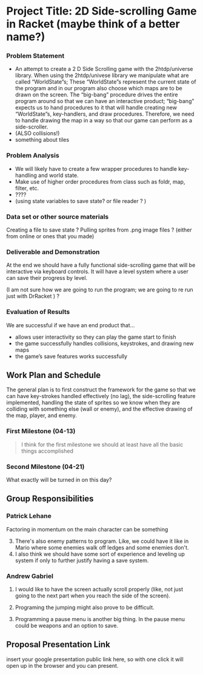 
# Project Title: 2D Side-scrolling Game in Racket (maybe think of a better name?)
### Problem Statement
* An attempt to create a 2 D Side Scrolling game with the 2htdp/universe library. When using the 2htdp/univese library we manipulate what are called “WorldState”s; These “WorldState”s represent the current state of the program and in our program also choose which maps are to be drawn on the screen. The “big-bang” procedure drives the entire program around so that we can have an interactive product; “big-bang” expects us to hand procedures to it that will handle creating new “WorldState”s, key-handlers, and draw procedures. Therefore, we need to handle drawing the map in a way so that our game can perform as a side-scroller.
*  (ALSO collisions!)
* something about tiles 

### Problem Analysis
* We will likely have to create a few wrapper procedures to handle key-handling and world state.
* Make use of higher order procedures from class such as foldr, map, filter, etc.
* ????
* (using state variables to save state? or file reader ? )

### Data set or other source materials
Creating a file to save state ?
Pulling sprites from .png image files ? (either from online or ones that you made)

### Deliverable and Demonstration
At the end we should have a fully functional side-scrolling game that will be interactive via keyboard controls. It will have a level system where a user can save their progress by level.

(I am not sure how we are going to run the program; we are going to re run just with DrRacket ) ?

### Evaluation of Results
We are successful if we have an end product that…

* allows user interactivity so they can play the game start to finish
* the game successfully handles collisions, keystrokes, and drawing new maps
* the game’s save features works successfully

## Work Plan and Schedule
The general plan is to first construct the framework for the game so that we can have key-strokes handled effectively (no lag), the side-scrolling feature implemented, handling the state of sprites so we know when they are colliding with something else (wall or enemy), and the effective drawing of the map, player, and enemy.

### First Milestone (04-13)
>I think for the first milestone we should at least have all the basic things accomplished

### Second Milestone (04-21)
What exactly will be turned in on this day? 

## Group Responsibilities

### Patrick Lehane
Factoring in momentum on the main character can be something

3. There's also enemy patterns to program. Like, we could have it like in Mario where  some enemies walk off ledges and some enemies don't.
4. I also think we should have some sort of experience and leveling up system if only to further justify having a save system.

### Andrew Gabriel

1. I would like to have the screen actually scroll properly (like, not just going to the next part when you reach the side of the screen).
2. Programing the jumping might also prove to be difficult.

5. Programming a pause menu is another big thing. In the pause menu could be weapons and an option to save.

## Proposal Presentation Link
insert your google presentation public link here, so with one click it will open up in the browser and you can present.

<!-- Links -->
[piazza]: https://piazza.com/class/i55is8xqqwhmr?cid=453
[markdown]: https://help.github.com/articles/markdown-basics/
